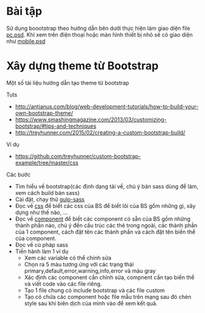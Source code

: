 # Bài tập

Sử dụng boootstrap theo hướng dẫn bên dưới thực hiện làm giao diện file [pc.psd](pc.psd).
Khi xem trên điện thoại hoặc màn hình thiết bị nhỏ sẽ có giao diện như [mobile.psd](mobile.psd)

# Xây dựng theme từ Bootstrap

Một số tài liệu hướng dẫn tạo theme từ bootstrap

Tuts 

  - http://antjanus.com/blog/web-development-tutorials/how-to-build-your-own-bootstrap-theme/
  - https://www.smashingmagazine.com/2013/03/customizing-bootstrap/#tips-and-techniques
  - http://treyhunner.com/2015/02/creating-a-custom-bootstrap-build/
  
Ví dụ

  - https://github.com/treyhunner/custom-bootstrap-example/tree/master/css

Các bước

- Tìm hiểu về bootstrap(các định dạng tải về, chú ý bản sass dùng để làm, xem cách build bản sass)
- Cài đặt, chạy thử [gulp-sass](https://www.npmjs.com/package/gulp-sass)
- Đọc về [css](http://getbootstrap.com/css/) để biết các css của BS để biết lõi của BS gồm những gì, xây dựng như thế nào, ...
- Đọc về [component](http://getbootstrap.com/components/) để biết các component có sẵn của BS gồm những thành phần nào, chú ý đến cấu trúc các thẻ trong ngoài, các thành phần của 1 component, cách đặt tên các thành phần và cách đặt tên biến thể của component.
- Đọc về cú pháp sass
- Tiến hành làm 1 ví dụ 
  + Xem các variable có thể chỉnh sửa
  + Chọn ra 5 màu tương ứng với các trạng thái primary,default,error,warning,info,error và màu gray
  + Xác định các component cần chỉnh sửa, compnent cần tạo biến thể và viết code vào các file riêng.
  + Tạo 1 file chung có include bootstrap và các file custom
  + Tạo có chứa các component hoặc file mẫu trên mạng sau đó chèn style sau khi biên dịch của mình vào để xem kết quả.
